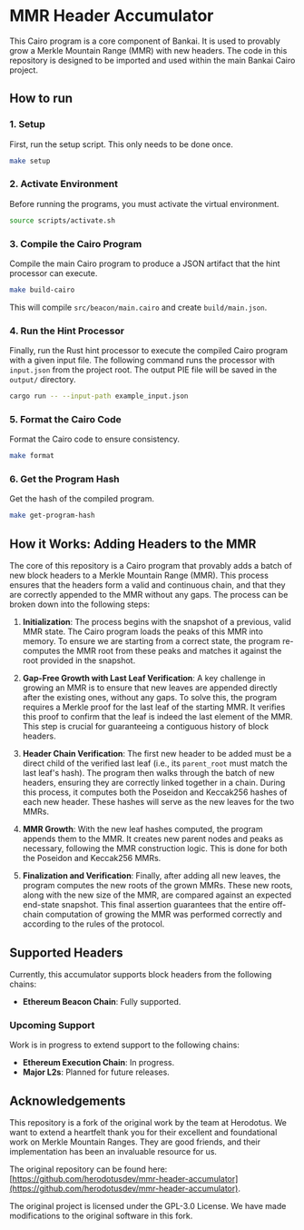 # MMR Header Accumulator

This Cairo program is a core component of Bankai. It is used to provably grow a Merkle Mountain Range (MMR) with new headers. The code in this repository is designed to be imported and used within the main Bankai Cairo project.

## How to run

### 1. Setup

First, run the setup script. This only needs to be done once.

```bash
make setup
```

### 2. Activate Environment

Before running the programs, you must activate the virtual environment.

```bash
source scripts/activate.sh
```

### 3. Compile the Cairo Program

Compile the main Cairo program to produce a JSON artifact that the hint processor can execute.

```bash
make build-cairo
```
This will compile `src/beacon/main.cairo` and create `build/main.json`.

### 4. Run the Hint Processor

Finally, run the Rust hint processor to execute the compiled Cairo program with a given input file. The following command runs the processor with `input.json` from the project root. The output PIE file will be saved in the `output/` directory.

```bash
cargo run -- --input-path example_input.json
```

### 5. Format the Cairo Code

Format the Cairo code to ensure consistency.

```bash
make format
```

### 6. Get the Program Hash

Get the hash of the compiled program.

```bash
make get-program-hash
```

## How it Works: Adding Headers to the MMR

The core of this repository is a Cairo program that provably adds a batch of new block headers to a Merkle Mountain Range (MMR). This process ensures that the headers form a valid and continuous chain, and that they are correctly appended to the MMR without any gaps. The process can be broken down into the following steps:

1.  **Initialization**: The process begins with the snapshot of a previous, valid MMR state. The Cairo program loads the peaks of this MMR into memory. To ensure we are starting from a correct state, the program re-computes the MMR root from these peaks and matches it against the root provided in the snapshot.

2.  **Gap-Free Growth with Last Leaf Verification**: A key challenge in growing an MMR is to ensure that new leaves are appended directly after the existing ones, without any gaps. To solve this, the program requires a Merkle proof for the last leaf of the starting MMR. It verifies this proof to confirm that the leaf is indeed the last element of the MMR. This step is crucial for guaranteeing a contiguous history of block headers.

3.  **Header Chain Verification**: The first new header to be added must be a direct child of the verified last leaf (i.e., its `parent_root` must match the last leaf's hash). The program then walks through the batch of new headers, ensuring they are correctly linked together in a chain. During this process, it computes both the Poseidon and Keccak256 hashes of each new header. These hashes will serve as the new leaves for the two MMRs.

4.  **MMR Growth**: With the new leaf hashes computed, the program appends them to the MMR. It creates new parent nodes and peaks as necessary, following the MMR construction logic. This is done for both the Poseidon and Keccak256 MMRs.

5.  **Finalization and Verification**: Finally, after adding all new leaves, the program computes the new roots of the grown MMRs. These new roots, along with the new size of the MMR, are compared against an expected end-state snapshot. This final assertion guarantees that the entire off-chain computation of growing the MMR was performed correctly and according to the rules of the protocol.

## Supported Headers

Currently, this accumulator supports block headers from the following chains:

-   **Ethereum Beacon Chain**: Fully supported.

### Upcoming Support

Work is in progress to extend support to the following chains:

-   **Ethereum Execution Chain**: In progress.
-   **Major L2s**: Planned for future releases.

## Acknowledgements

This repository is a fork of the original work by the team at Herodotus. We want to extend a heartfelt thank you for their excellent and foundational work on Merkle Mountain Ranges. They are good friends, and their implementation has been an invaluable resource for us.

The original repository can be found here: [https://github.com/herodotusdev/mmr-header-accumulator](https://github.com/herodotusdev/mmr-header-accumulator).

The original project is licensed under the GPL-3.0 License. We have made modifications to the original software in this fork.
